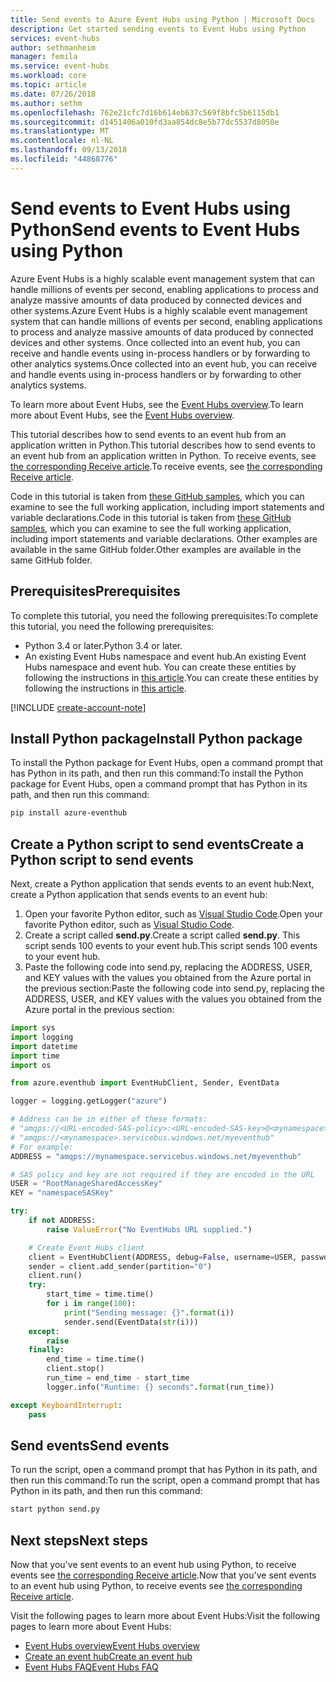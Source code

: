 ```yaml
---
title: Send events to Azure Event Hubs using Python | Microsoft Docs
description: Get started sending events to Event Hubs using Python
services: event-hubs
author: sethmanheim
manager: femila
ms.service: event-hubs
ms.workload: core
ms.topic: article
ms.date: 07/26/2018
ms.author: sethm
ms.openlocfilehash: 762e21cfc7d16b614eb637c569f8bfc5b6115db1
ms.sourcegitcommit: d1451406a010fd3aa854dc8e5b77dc5537d8050e
ms.translationtype: MT
ms.contentlocale: nl-NL
ms.lasthandoff: 09/13/2018
ms.locfileid: "44868776"
---
```

# <a name="send-events-to-event-hubs-using-python"></a><span data-ttu-id="74fd8-103">Send events to Event Hubs using Python</span><span class="sxs-lookup"><span data-stu-id="74fd8-103">Send events to Event Hubs using Python</span></span>

<span data-ttu-id="74fd8-104">Azure Event Hubs is a highly scalable event management system that can handle millions of events per second, enabling applications to process and analyze massive amounts of data produced by connected devices and other systems.</span><span class="sxs-lookup"><span data-stu-id="74fd8-104">Azure Event Hubs is a highly scalable event management system that can handle millions of events per second, enabling applications to process and analyze massive amounts of data produced by connected devices and other systems.</span></span> <span data-ttu-id="74fd8-105">Once collected into an event hub, you can receive and handle events using in-process handlers or by forwarding to other analytics systems.</span><span class="sxs-lookup"><span data-stu-id="74fd8-105">Once collected into an event hub, you can receive and handle events using in-process handlers or by forwarding to other analytics systems.</span></span>

<span data-ttu-id="74fd8-106">To learn more about Event Hubs, see the [Event Hubs overview][Event Hubs overview].</span><span class="sxs-lookup"><span data-stu-id="74fd8-106">To learn more about Event Hubs, see the [Event Hubs overview][Event Hubs overview].</span></span>

<span data-ttu-id="74fd8-107">This tutorial describes how to send events to an event hub from an application written in Python.</span><span class="sxs-lookup"><span data-stu-id="74fd8-107">This tutorial describes how to send events to an event hub from an application written in Python.</span></span> <span data-ttu-id="74fd8-108">To receive events, see [the corresponding Receive article](event-hubs-python-get-started-receive.md).</span><span class="sxs-lookup"><span data-stu-id="74fd8-108">To receive events, see [the corresponding Receive article](event-hubs-python-get-started-receive.md).</span></span>

<span data-ttu-id="74fd8-109">Code in this tutorial is taken from [these GitHub samples](https://github.com/Azure/azure-event-hubs-python/tree/master/examples), which you can examine to see the full working application, including import statements and variable declarations.</span><span class="sxs-lookup"><span data-stu-id="74fd8-109">Code in this tutorial is taken from [these GitHub samples](https://github.com/Azure/azure-event-hubs-python/tree/master/examples), which you can examine to see the full working application, including import statements and variable declarations.</span></span> <span data-ttu-id="74fd8-110">Other examples are available in the same GitHub folder.</span><span class="sxs-lookup"><span data-stu-id="74fd8-110">Other examples are available in the same GitHub folder.</span></span>

## <a name="prerequisites"></a><span data-ttu-id="74fd8-111">Prerequisites</span><span class="sxs-lookup"><span data-stu-id="74fd8-111">Prerequisites</span></span>

<span data-ttu-id="74fd8-112">To complete this tutorial, you need the following prerequisites:</span><span class="sxs-lookup"><span data-stu-id="74fd8-112">To complete this tutorial, you need the following prerequisites:</span></span>

- <span data-ttu-id="74fd8-113">Python 3.4 or later.</span><span class="sxs-lookup"><span data-stu-id="74fd8-113">Python 3.4 or later.</span></span>
- <span data-ttu-id="74fd8-114">An existing Event Hubs namespace and event hub.</span><span class="sxs-lookup"><span data-stu-id="74fd8-114">An existing Event Hubs namespace and event hub.</span></span> <span data-ttu-id="74fd8-115">You can create these entities by following the instructions in [this article](event-hubs-create.md).</span><span class="sxs-lookup"><span data-stu-id="74fd8-115">You can create these entities by following the instructions in [this article](event-hubs-create.md).</span></span> 

[!INCLUDE [create-account-note](../../includes/create-account-note.md)]


## <a name="install-python-package"></a><span data-ttu-id="74fd8-116">Install Python package</span><span class="sxs-lookup"><span data-stu-id="74fd8-116">Install Python package</span></span>

<span data-ttu-id="74fd8-117">To install the Python package for Event Hubs, open a command prompt that has Python in its path, and then run this command:</span><span class="sxs-lookup"><span data-stu-id="74fd8-117">To install the Python package for Event Hubs, open a command prompt that has Python in its path, and then run this command:</span></span> 

```bash
pip install azure-eventhub
```

## <a name="create-a-python-script-to-send-events"></a><span data-ttu-id="74fd8-118">Create a Python script to send events</span><span class="sxs-lookup"><span data-stu-id="74fd8-118">Create a Python script to send events</span></span>

<span data-ttu-id="74fd8-119">Next, create a Python application that sends events to an event hub:</span><span class="sxs-lookup"><span data-stu-id="74fd8-119">Next, create a Python application that sends events to an event hub:</span></span>

1. <span data-ttu-id="74fd8-120">Open your favorite Python editor, such as [Visual Studio Code][Visual Studio Code].</span><span class="sxs-lookup"><span data-stu-id="74fd8-120">Open your favorite Python editor, such as [Visual Studio Code][Visual Studio Code].</span></span>
2. <span data-ttu-id="74fd8-121">Create a script called **send.py**.</span><span class="sxs-lookup"><span data-stu-id="74fd8-121">Create a script called **send.py**.</span></span> <span data-ttu-id="74fd8-122">This script sends 100 events to your event hub.</span><span class="sxs-lookup"><span data-stu-id="74fd8-122">This script sends 100 events to your event hub.</span></span>
3. <span data-ttu-id="74fd8-123">Paste the following code into send.py, replacing the ADDRESS, USER, and KEY values with the values you obtained from the Azure portal in the previous section:</span><span class="sxs-lookup"><span data-stu-id="74fd8-123">Paste the following code into send.py, replacing the ADDRESS, USER, and KEY values with the values you obtained from the Azure portal in the previous section:</span></span> 

```python
import sys
import logging
import datetime
import time
import os

from azure.eventhub import EventHubClient, Sender, EventData

logger = logging.getLogger("azure")

# Address can be in either of these formats:
# "amqps://<URL-encoded-SAS-policy>:<URL-encoded-SAS-key>@<mynamespace>.servicebus.windows.net/myeventhub"
# "amqps://<mynamespace>.servicebus.windows.net/myeventhub"
# For example:
ADDRESS = "amqps://mynamespace.servicebus.windows.net/myeventhub"

# SAS policy and key are not required if they are encoded in the URL
USER = "RootManageSharedAccessKey"
KEY = "namespaceSASKey"

try:
    if not ADDRESS:
        raise ValueError("No EventHubs URL supplied.")

    # Create Event Hubs client
    client = EventHubClient(ADDRESS, debug=False, username=USER, password=KEY)
    sender = client.add_sender(partition="0")
    client.run()
    try:
        start_time = time.time()
        for i in range(100):
            print("Sending message: {}".format(i))
            sender.send(EventData(str(i)))
    except:
        raise
    finally:
        end_time = time.time()
        client.stop()
        run_time = end_time - start_time
        logger.info("Runtime: {} seconds".format(run_time))

except KeyboardInterrupt:
    pass
```

## <a name="send-events"></a><span data-ttu-id="74fd8-124">Send events</span><span class="sxs-lookup"><span data-stu-id="74fd8-124">Send events</span></span>

<span data-ttu-id="74fd8-125">To run the script, open a command prompt that has Python in its path, and then run this command:</span><span class="sxs-lookup"><span data-stu-id="74fd8-125">To run the script, open a command prompt that has Python in its path, and then run this command:</span></span>

```bash
start python send.py
```
 
## <a name="next-steps"></a><span data-ttu-id="74fd8-126">Next steps</span><span class="sxs-lookup"><span data-stu-id="74fd8-126">Next steps</span></span>

<span data-ttu-id="74fd8-127">Now that you've sent events to an event hub using Python, to receive events see [the corresponding Receive article](event-hubs-python-get-started-receive.md).</span><span class="sxs-lookup"><span data-stu-id="74fd8-127">Now that you've sent events to an event hub using Python, to receive events see [the corresponding Receive article](event-hubs-python-get-started-receive.md).</span></span>

<span data-ttu-id="74fd8-128">Visit the following pages to learn more about Event Hubs:</span><span class="sxs-lookup"><span data-stu-id="74fd8-128">Visit the following pages to learn more about Event Hubs:</span></span>

* <span data-ttu-id="74fd8-129">[Event Hubs overview][Event Hubs overview]</span><span class="sxs-lookup"><span data-stu-id="74fd8-129">[Event Hubs overview][Event Hubs overview]</span></span>
* [<span data-ttu-id="74fd8-130">Create an event hub</span><span class="sxs-lookup"><span data-stu-id="74fd8-130">Create an event hub</span></span>](event-hubs-create.md)
* [<span data-ttu-id="74fd8-131">Event Hubs FAQ</span><span class="sxs-lookup"><span data-stu-id="74fd8-131">Event Hubs FAQ</span></span>](event-hubs-faq.md)

<!-- Links -->
[Event Hubs overview]: event-hubs-about.md
[Visual Studio Code]: https://code.visualstudio.com/
[free account]: https://azure.microsoft.com/free/?ref=microsoft.com&utm_source=microsoft.com&utm_medium=docs&utm_campaign=visualstudio
